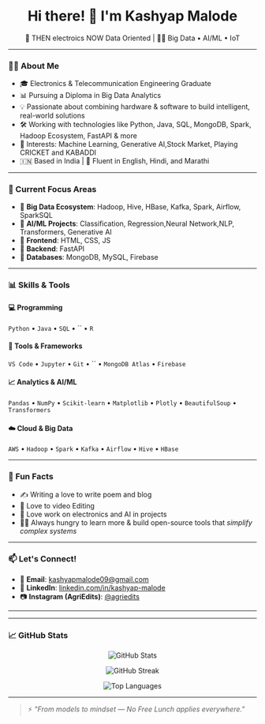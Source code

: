 <h1 align="center">Hi there! 👋 I'm Kashyap Malode</h1>

<p align="center">
  🚀 THEN electroics NOW  Data Oriented | 👨‍💻 Big Data • AI/ML • IoT 
</p>

---

### 👨‍🎓 About Me

- 🎓 Electronics & Telecommunication Engineering Graduate  
- 📊 Pursuing a Diploma in Big Data Analytics  
- 💡 Passionate about combining hardware & software to build intelligent, real-world solutions  
- 🛠️ Working with technologies like Python, Java, SQL, MongoDB, Spark, Hadoop Ecosystem, FastAPI & more  
- 🧠 Interests: Machine Learning, Generative AI,Stock Market, Playing CRICKET and KABADDI
- 🇮🇳 Based in India | 💬 Fluent in English, Hindi, and Marathi

---

### 🧠 Current Focus Areas

- 🔹 **Big Data Ecosystem**: Hadoop, Hive, HBase, Kafka, Spark, Airflow, SparkSQL
- 🔹 **AI/ML Projects**: Classification, Regression,Neural Network,NLP, Transformers, Generative AI  
- 🔹 **Frontend**: HTML, CSS, JS
- 🔹 **Backend**: FastAPI  
- 🔹 **Databases**: MongoDB, MySQL, Firebase 

---

### 📊 Skills & Tools

#### 💻 Programming
`Python` • `Java` • `SQL` • `` • `R`  
#### 🧰 Tools & Frameworks
`VS Code` • `Jupyter` • `Git` • `` • `MongoDB Atlas` • `Firebase`  
#### 📈 Analytics & AI/ML
`Pandas` • `NumPy` • `Scikit-learn` • `Matplotlib` • `Plotly` • `BeautifulSoup` • `Transformers`  
#### ☁️ Cloud & Big Data
`AWS` • `Hadoop` • `Spark` • `Kafka` • `Airflow` • `Hive` • `HBase`  

---

### 📌 Fun Facts

- ✍️ Writing a love to write poem and blog
- 🌿 Love to video Editing 
- 🧪 Love work on  electronics and AI in projects 
- 🧑‍🏫 Always hungry to learn more & build open-source tools that *simplify complex systems*

---

### 📫 Let's Connect!

- 📩 **Email**: kashyapmalode09@gmail.com  
- 💼 **LinkedIn**: [linkedin.com/in/kashyap-malode](https://www.linkedin.com/in/kashyap-malode)  
- 📷 **Instagram (AgriEdits)**: [@agriedits](https://www.instagram.com/kashyap09m/)  

---

---

### 📈 GitHub Stats

<p align="center">
  <img src="https://github-readme-stats.vercel.app/api?username=kashyap09m&show_icons=true&theme=algolia&count_private=true" alt="GitHub Stats" />
</p>

<p align="center">
  <img src="https://github-readme-streak-stats.herokuapp.com/?user=kashyap09m&theme=algolia&hide_border=true" alt="GitHub Streak" />
</p>

<p align="center">
  <img src="https://github-readme-stats.vercel.app/api/top-langs/?username=kashyap09m&layout=compact&theme=algolia&langs_count=8" alt="Top Languages" />
</p>


---

> ⚡ *"From models to mindset — No Free Lunch applies everywhere."*
